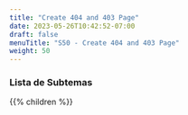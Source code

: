 ```yaml
---
title: "Create 404 and 403 Page"
date: 2023-05-26T10:42:52-07:00
draft: false
menuTitle: "S50 - Create 404 and 403 Page"
weight: 50
---
```


### Lista de Subtemas
{{% children  %}}

